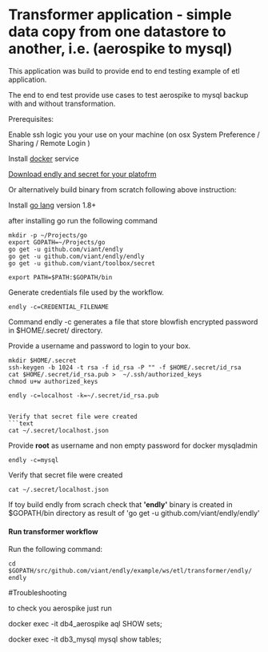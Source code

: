 # Transformer application - simple data copy from one datastore to another, i.e. (aerospike to mysql)

This application was build to provide end to end testing example of etl application.

The end to end test provide use cases to test aerospike to mysql backup with and without transformation.

Prerequisites:

Enable ssh logic you your use on your machine (on osx System Preference / Sharing / Remote Login )
 
Install [docker](https://docs.docker.com/engine/installation/) service


[Download endly and secret for your platofrm](https://github.com/viant/endly/releases/)

Or alternatively build binary from scratch following above instruction:

Install [go lang](https://golang.org/doc/install) version 1.8+

after installing go run the following command

```text
mkdir -p ~/Projects/go
export GOPATH=~/Projects/go
go get -u github.com/viant/endly
go get -u github.com/viant/endly/endly
go get -u github.com/viant/toolbox/secret

export PATH=$PATH:$GOPATH/bin
```

Generate credentials file used by the workflow.
```text
endly -c=CREDENTIAL_FILENAME
```
Command endly -c generates a file that store blowfish encrypted password in $HOME/.secret/ directory.

Provide a username and password to login to your box.
```text
mkdir $HOME/.secret
ssh-keygen -b 1024 -t rsa -f id_rsa -P "" -f $HOME/.secret/id_rsa
cat $HOME/.secret/id_rsa.pub >  ~/.ssh/authorized_keys 
chmod u+w authorized_keys

endly -c=localhost -k=~/.secret/id_rsa.pub
```
```

Verify that secret file were created
```text
cat ~/.secret/localhost.json
```



Provide  **root** as username and non empty password for docker mysqladmin
```text
endly -c=mysql
```


Verify that secret file were created
```text
cat ~/.secret/localhost.json
```


If toy build endly from scrach check that **'endly'** binary is created in $GOPATH/bin directory as result of 
'go get -u github.com/viant/endly/endly'



#### Run transformer workflow

Run the following command:

```text
cd $GOPATH/src/github.com/viant/endly/example/ws/etl/transformer/endly/
endly
```


#Troubleshooting

to check you aerospike just run

docker exec -it db4_aerospike aql
SHOW sets;


docker exec -it db3_mysql mysql
show tables;


  
